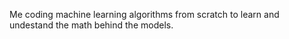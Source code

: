 Me coding machine learning algorithms from scratch to learn and undestand the math behind the models.
